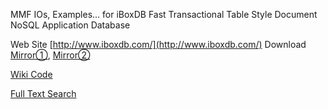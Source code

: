 MMF IOs, Examples... for iBoxDB Fast Transactional Table Style Document NoSQL Application Database


Web Site  [http://www.iboxdb.com/](http://www.iboxdb.com/)  Download [Mirror①](https://sourceforge.net/projects/application-database/files/latest/download),   [Mirror②](https://github.com/iboxdb/hijk/raw/dependencies/kits/iBoxDBv281_231.zip)

[Wiki Code](https://github.com/iboxdb/forjava/wiki)

[Full Text Search](https://github.com/iboxdb/ftserver)

